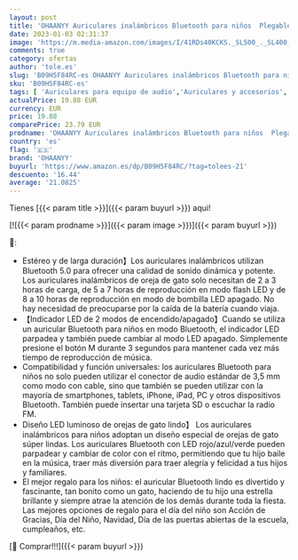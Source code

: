```yaml
---
layout: post
title: 'OHAANYY Auriculares inalámbricos Bluetooth para niños  Plegable Ajustables Cascos con Micrófono y Control de Volumen  Auriculares para niña de Mujer Cumpleaños de Navidad  Rosa '
date: 2023-01-03 02:31:37
image: 'https://m.media-amazon.com/images/I/41RDs40KCKS._SL500_._SL400_.jpg'
comments: true
category: ofertas
author: 'tole.es'
slug: 'B09H5F84RC-es OHAANYY Auriculares inalámbricos Bluetooth para niños...'
sku: 'B09H5F84RC-es'
tags: [ 'Auriculares para equipo de audio','Auriculares y accesorios','Electrónica','navidad','ohaanyy','🇪🇸', ]
actualPrice: 19.88 EUR
currency: EUR
price: 19.88
comparePrice: 23.79 EUR
prodname: 'OHAANYY Auriculares inalámbricos Bluetooth para niños  Plegable Ajustables Cascos con Micrófono y Control de Volumen  Auriculares para niña de Mujer Cumpleaños de Navidad  Rosa '
country: 'es'
flag: '🇪🇸'
brand: 'OHAANYY'
buyurl: 'https://www.amazon.es/dp/B09H5F84RC/?tag=tolees-21'
descuento: '16.44'
average: '21.0825'
---
```


Tienes [{{< param title >}}]({{< param buyurl >}}) aqui!

[![{{< param prodname >}}]({{< param image >}})]({{< param buyurl >}})

🔎:

- Estéreo y de larga duración】Los auriculares inalámbricos utilizan Bluetooth 5.0 para ofrecer una calidad de sonido dinámica y potente. Los auriculares inalámbricos de oreja de gato solo necesitan de 2 a 3 horas de carga, de 5 a 7 horas de reproducción en modo flash LED y de 8 a 10 horas de reproducción en modo de bombilla LED apagado. No hay necesidad de preocuparse por la caída de la batería cuando viaja.
- 【Indicador LED de 2 modos de encendido/apagado】Cuando se utiliza un auricular Bluetooth para niños en modo Bluetooth, el indicador LED parpadea y también puede cambiar al modo LED apagado. Simplemente presione el botón M durante 3 segundos para mantener cada vez más tiempo de reproducción de música.
- Compatibilidad y función universales: los auriculares Bluetooth para niños no solo pueden utilizar el conector de audio estándar de 3,5 mm como modo con cable, sino que también se pueden utilizar con la mayoría de smartphones, tablets, iPhone, iPad, PC y otros dispositivos Bluetooth. También puede insertar una tarjeta SD o escuchar la radio FM.
- Diseño LED luminoso de orejas de gato lindo】 Los auriculares inalámbricos para niños adoptan un diseño especial de orejas de gato súper lindas. Los auriculares Bluetooth con LED rojo/azul/verde pueden parpadear y cambiar de color con el ritmo, permitiendo que tu hijo baile en la música, traer más diversión para traer alegría y felicidad a tus hijos y familiares.
- El mejor regalo para los niños: el auricular Bluetooth lindo es divertido y fascinante, tan bonito como un gato, haciendo de tu hijo una estrella brillante y siempre atrae la atención de los demás durante toda la fiesta. Las mejores opciones de regalo para el día del niño son Acción de Gracias, Día del Niño, Navidad, Día de las puertas abiertas de la escuela, cumpleaños, etc.

[🛒 Comprar!!!]({{< param buyurl >}})
